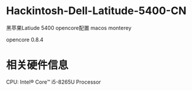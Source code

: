# Hackintosh-Dell-Latitude-5400-CN
 黑苹果Latiude 5400 opencore配置 macos monterey

opencore 0.8.4

# 相关硬件信息
CPU: Intel® Core™ i5-8265U Processor
